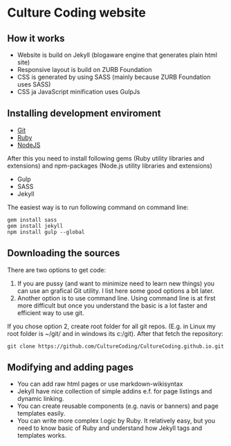 # Culture Coding website

## How it works

- Website is build on Jekyll (blogaware engine that generates plain html site)
- Responsive layout is build on ZURB Foundation
- CSS is generated by using SASS (mainly because ZURB Foundation uses SASS)
- CSS ja JavaScript minification uses GulpJs

## Installing development enviroment

- [Git](https://git-scm.com/)
- [Ruby](http://ruby-lang.com)
- [NodeJS](https://nodejs.org/)

After this you need to install following gems (Ruby utility libraries and extensions) 
and npm-packages (Node.js utility libraries and extensions)

- Gulp
- SASS
- Jekyll

The easiest way is to run following command on command line:

```
gem install sass
gem install jekyll
npm install gulp --global
```

## Downloading the sources

There are two options to get code:

1. If you are pussy (and want to minimize need to learn new things) you can use an grafical Git utility. 
I list here some good options a bit later. 
2. Another option is to use command line. Using command line is at first more difficult but once you
understand the basic is a lot faster and efficient way to use git.

If you chose option 2, create root folder for all git repos. (E.g. in Linux my root folder is ~/git/ and in 
windows its c:/git). After that fetch the repository:

```
git clone https://github.com/CultureCoding/CultureCoding.github.io.git
```

## Modifying and adding pages

- You can add raw html pages or use markdown-wikisyntax
- Jekyll have nice collection of simple addins e.f. for page listings and dynamic linking.
- You can create reusable components (e.g. navis or banners) and page templates easily.
- You can write more complex l.ogic by Ruby. It relatively easy, but you need to 
know basic of Ruby and understand how Jekyll tags and templates works.

